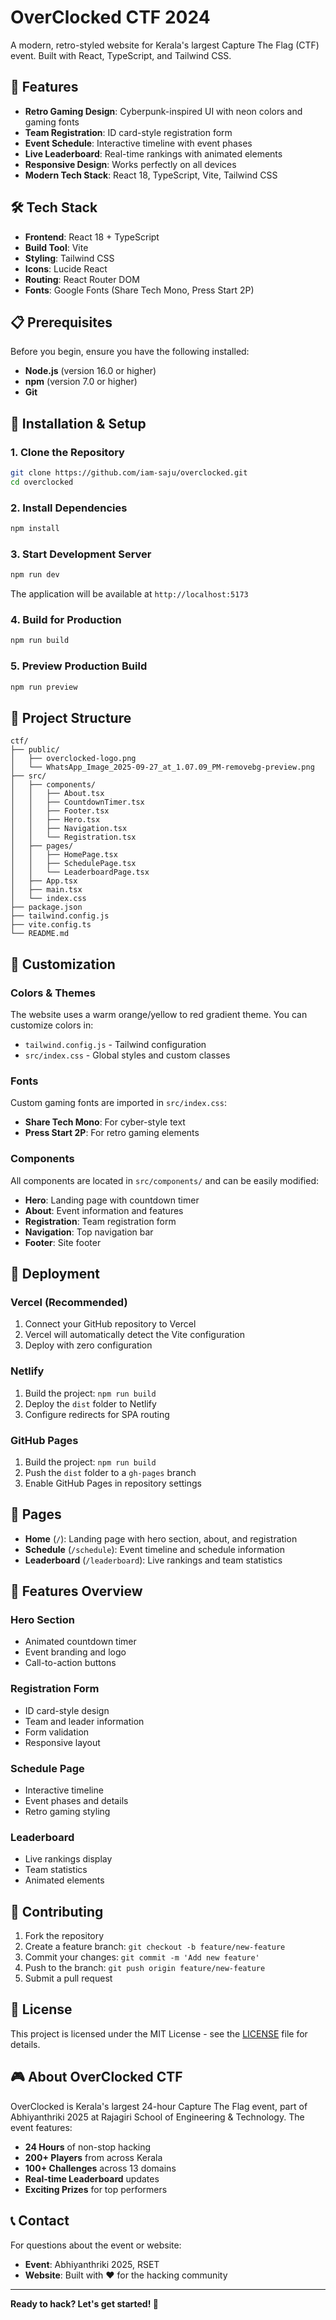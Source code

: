 # OverClocked CTF 2024

A modern, retro-styled website for Kerala's largest Capture The Flag (CTF) event. Built with React, TypeScript, and Tailwind CSS.

## 🚀 Features

- **Retro Gaming Design**: Cyberpunk-inspired UI with neon colors and gaming fonts
- **Team Registration**: ID card-style registration form
- **Event Schedule**: Interactive timeline with event phases
- **Live Leaderboard**: Real-time rankings with animated elements
- **Responsive Design**: Works perfectly on all devices
- **Modern Tech Stack**: React 18, TypeScript, Vite, Tailwind CSS

## 🛠️ Tech Stack

- **Frontend**: React 18 + TypeScript
- **Build Tool**: Vite
- **Styling**: Tailwind CSS
- **Icons**: Lucide React
- **Routing**: React Router DOM
- **Fonts**: Google Fonts (Share Tech Mono, Press Start 2P)

## 📋 Prerequisites

Before you begin, ensure you have the following installed:

- **Node.js** (version 16.0 or higher)
- **npm** (version 7.0 or higher)
- **Git**

## 🚀 Installation & Setup

### 1. Clone the Repository

```bash
git clone https://github.com/iam-saju/overclocked.git
cd overclocked
```

### 2. Install Dependencies

```bash
npm install
```

### 3. Start Development Server

```bash
npm run dev
```

The application will be available at `http://localhost:5173`

### 4. Build for Production

```bash
npm run build
```

### 5. Preview Production Build

```bash
npm run preview
```

## 📁 Project Structure

```
ctf/
├── public/
│   ├── overclocked-logo.png
│   └── WhatsApp_Image_2025-09-27_at_1.07.09_PM-removebg-preview.png
├── src/
│   ├── components/
│   │   ├── About.tsx
│   │   ├── CountdownTimer.tsx
│   │   ├── Footer.tsx
│   │   ├── Hero.tsx
│   │   ├── Navigation.tsx
│   │   └── Registration.tsx
│   ├── pages/
│   │   ├── HomePage.tsx
│   │   ├── SchedulePage.tsx
│   │   └── LeaderboardPage.tsx
│   ├── App.tsx
│   ├── main.tsx
│   └── index.css
├── package.json
├── tailwind.config.js
├── vite.config.ts
└── README.md
```

## 🎨 Customization

### Colors & Themes
The website uses a warm orange/yellow to red gradient theme. You can customize colors in:
- `tailwind.config.js` - Tailwind configuration
- `src/index.css` - Global styles and custom classes

### Fonts
Custom gaming fonts are imported in `src/index.css`:
- **Share Tech Mono**: For cyber-style text
- **Press Start 2P**: For retro gaming elements

### Components
All components are located in `src/components/` and can be easily modified:
- **Hero**: Landing page with countdown timer
- **About**: Event information and features
- **Registration**: Team registration form
- **Navigation**: Top navigation bar
- **Footer**: Site footer

## 🚀 Deployment

### Vercel (Recommended)
1. Connect your GitHub repository to Vercel
2. Vercel will automatically detect the Vite configuration
3. Deploy with zero configuration

### Netlify
1. Build the project: `npm run build`
2. Deploy the `dist` folder to Netlify
3. Configure redirects for SPA routing

### GitHub Pages
1. Build the project: `npm run build`
2. Push the `dist` folder to a `gh-pages` branch
3. Enable GitHub Pages in repository settings

## 📱 Pages

- **Home** (`/`): Landing page with hero section, about, and registration
- **Schedule** (`/schedule`): Event timeline and schedule information
- **Leaderboard** (`/leaderboard`): Live rankings and team statistics

## 🎯 Features Overview

### Hero Section
- Animated countdown timer
- Event branding and logo
- Call-to-action buttons

### Registration Form
- ID card-style design
- Team and leader information
- Form validation
- Responsive layout

### Schedule Page
- Interactive timeline
- Event phases and details
- Retro gaming styling

### Leaderboard
- Live rankings display
- Team statistics
- Animated elements

## 🤝 Contributing

1. Fork the repository
2. Create a feature branch: `git checkout -b feature/new-feature`
3. Commit your changes: `git commit -m 'Add new feature'`
4. Push to the branch: `git push origin feature/new-feature`
5. Submit a pull request

## 📄 License

This project is licensed under the MIT License - see the [LICENSE](LICENSE) file for details.

## 🎮 About OverClocked CTF

OverClocked is Kerala's largest 24-hour Capture The Flag event, part of Abhiyanthriki 2025 at Rajagiri School of Engineering & Technology. The event features:

- **24 Hours** of non-stop hacking
- **200+ Players** from across Kerala
- **100+ Challenges** across 13 domains
- **Real-time Leaderboard** updates
- **Exciting Prizes** for top performers

## 📞 Contact

For questions about the event or website:
- **Event**: Abhiyanthriki 2025, RSET
- **Website**: Built with ❤️ for the hacking community

---

**Ready to hack? Let's get started! 🚀**
